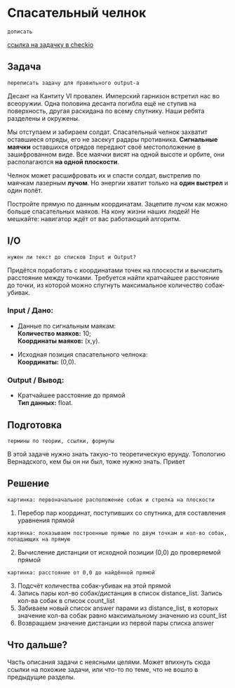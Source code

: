 # Спасательный челнок

`дописать`

[ссылка на задачку в checkio](https://py.checkio.org/en/mission/wild-dogs/)

## Задача

`переписать задачу для правильного output-a`

Десант на Кантиту VI провален. Имперский гарнизон встретил нас во всеоружии. Одна половина десанта погибла ещё не ступив на поверхность, другая раскидана по всему спутнику. Наши ребята разделены и окружены.

Мы отступаем и забираем солдат. Спасательный челнок захватит оставшиеся отряды, его не засекут радары противника. **Сигнальные маячки** оставшихся отрядов передают своё местоположение в зашифрованном виде. Все маячки висят на одной высоте и орбите, они располагаются **на одной плоскости**.

Челнок может расшифровать их и спасти солдат, выстрелив по маячкам лазерным **лучом**. Но энергии хватит только на **один выстрел** и один полёт.

Постройте прямую по данным координатам. Зацепите лучом как можно больше спасательных маяков. На кону жизни наших людей! Не мешкайте: навигатор ждёт от вас работающий алгоритм.

## I/O

`нужен ли текст до списков Input и Output?`

Придётся поработать с координатами точек на плоскости и вычислить расстояние между точками. Требуется найти кратчайшее расстояние до точки, из которой можно спугнуть максимальное количество собак-убивак.

### Input / Дано:

- Данные по сигнальным маякам:
<br/>**Количество маяков:** 10;
<br/>**Координаты маяков:** (x,y).

- Исходная позиция спасательного челнока:
<br/>**Координаты:** (0,0).

### Output / Вывод:

- Кратчайшее расстояние до прямой
<br/>**Тип данных:** float.

## Подготовка

`термины по теории, ссылки, формулы`

В этой задаче нужно знать такую-то теоретическую ерунду. Топологию Вернадского, кем бы он ни был, тоже нужно знать. Привет

## Решение

`картинка: первоначальное расположение собак и стрелка на плоскости`

1. Перебор пар координат, поступивших со спутника, для составления уравнения прямой

`картинка: показываем построенные прямые по двум точкам и кол-во собак, попадающих на прямую`

2. Вычисление дистанции от исходной позиции (0,0) до проверяемой прямой

`картинка: расстояние от 0,0 до найдённой прямой`

3. Подсчёт количества собак-убивак на этой прямой
4. Запись пары кол-во собак/дистанция в список distance_list. Запись кол-ва собак в список count_list
5. Забиваем новый список answer парами из distance_list, в которых значение кол-ва собак равно максимальному значению из count_list
6. Возвращаем значение дистанции из первой пары списка answer

## Что дальше?

Часть описания задачи с неясными целями. Может впихнуть сюда ссылки на похожие задачи, или что-то по теме, что не вошло в предыдущие разделы.

